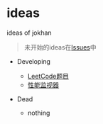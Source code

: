 ideas
=

ideas of jokhan


>未开始的ideas在[Issues](https://github.com/jokhan/ideas/issues)中

- Developing  
  + [LeetCode题目](https://github.com/jokhan/LeetCode)
  + [性能监视器](https://github.com/jokhan/monitor)

- Dead  
  + nothing
